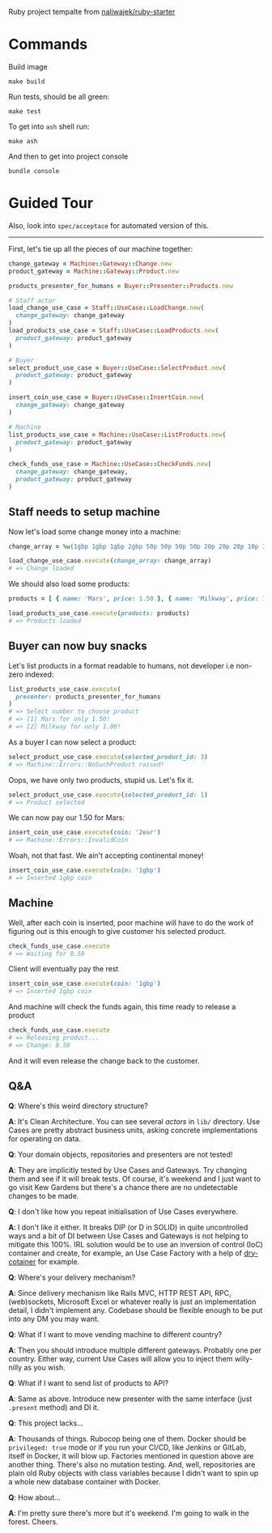 Ruby project tempalte from [naliwajek/ruby-starter](https://github.com/naliwajek/ruby-starter)

# Commands

Build image

```
make build
```

Run tests, should be all green:

```
make test
```

To get into `ash` shell run:

```
make ash
```

And then to get into project console

```
bundle console
```

# Guided Tour

Also, look into `spec/acceptace` for automated version of this.

---

First, let's tie up all the pieces of our machine together:

```ruby
change_gateway = Machine::Gateway::Change.new
product_gateway = Machine::Gateway::Product.new

products_presenter_for_humans = Buyer::Presenter::Products.new

# Staff actor
load_change_use_case = Staff::UseCase::LoadChange.new(
  change_gateway: change_gateway
)
load_products_use_case = Staff::UseCase::LoadProducts.new(
  product_gateway: product_gateway
)

# Buyer
select_product_use_case = Buyer::UseCase::SelectProduct.new(
  product_gateway: product_gateway
)

insert_coin_use_case = Buyer::UseCase::InsertCoin.new(
  change_gateway: change_gateway
)

# Machine
list_products_use_case = Machine::UseCase::ListProducts.new(
  product_gateway: product_gateway
)

check_funds_use_case = Machine::UseCase::CheckFunds.new(
  change_gateway: change_gateway,
  product_gateway: product_gateway
)
```

## Staff needs to setup machine

Now let's load some change money into a machine:

```ruby
change_array = %w(1gbp 1gbp 1gbp 2gbp 50p 50p 50p 50p 20p 20p 20p 10p 10p 5p 1p 1p 1p 1p 1p)

load_change_use_case.execute(change_array: change_array)
# => Change loaded
```

We should also load some products:

```ruby
products = [ { name: 'Mars', price: 1.50 }, { name: 'Milkway', price: 1.0 }]

load_products_use_case.execute(products: products)
# => Products loaded
```

## Buyer can now buy snacks

Let's list products in a format readable to humans, not developer i.e non-zero indexed:

```ruby
list_products_use_case.execute(
  presenter: products_presenter_for_humans
)
# => Select number to choose product
# => [1] Mars for only 1.50!
# => [2] Milkway for only 1.00!
```

As a buyer I can now select a product:

```ruby
select_product_use_case.execute(selected_product_id: 3)
# => Machine::Errors::NoSuchProduct raised!
```

Oops, we have only two products, stupid us. Let's fix it.

```ruby
select_product_use_case.execute(selected_product_id: 1)
# => Product selected
```

We can now pay our 1.50 for Mars:

```ruby
insert_coin_use_case.execute(coin: '2eur')
# => Machine::Errors::InvalidCoin
```

Woah, not that fast. We ain't accepting continental money!

```ruby
insert_coin_use_case.execute(coin: '1gbp')
# => Inserted 1gbp coin
```

## Machine

Well, after each coin is inserted, poor machine will have to do the work of figuring out is this enough to give customer his selected product. 

```ruby
check_funds_use_case.execute
# => Waiting for 0.50
```

Client will eventually pay the rest

```ruby
insert_coin_use_case.execute(coin: '1gbp')
# => Inserted 1gbp coin
```

And machine will check the funds again, this time ready to release a product

```ruby
check_funds_use_case.execute
# => Releasing product...
# => Change: 0.50
```

And it will even release the change back to the customer.

## Q&A

**Q**: Where's this weird directory structure?

**A**: It's Clean Architecture. You can see several _actors_ in `lib/` directory. Use Cases are pretty abstract business units, asking concrete implementations for operating on data.


**Q**: Your domain objects, repositories and presenters are not tested!

**A**: They are implicitly tested by Use Cases and Gateways. Try changing them and see if it will break tests. Of course, it's weekend and I just want to go visit Kew Gardens but there's a chance there are no undetectable changes to be made.


**Q**: I don't like how you repeat initialisation of Use Cases everywhere.

**A**: I don't like it either. It breaks DIP (or D in SOLID) in quite uncontrolled ways and a bit of DI between Use Cases and Gateways is not helping to mitigate this 100%. IRL solution would be to use an inversion of control (IoC) container and create, for example, an Use Case Factory with a help of [dry-cotainer](https://github.com/dry-rb/dry-container) for example.


**Q**: Where's your delivery mechanism?

**A**: Since delivery mechanism like Rails MVC, HTTP REST API, RPC, (web)sockets, Microsoft Excel or whatever really is just an implementation detail, I didn't implement any. Codebase should be flexible enough to be put into any DM you may want.


**Q**: What if I want to move vending machine to different country?

**A**: Then you should introduce multiple different gateways. Probably one per country. Either way, current Use Cases will allow you to inject them willy-nilly as you wish.


**Q**: What if I want to send list of products to API?

**A**: Same as above. Introduce new presenter with the same interface (just `.present` method) and DI it.


**Q**: This project lacks...

**A**: Thousands of things. Rubocop being one of them. Docker should be `privileged: true` mode or if you run your CI/CD, like Jenkins or GitLab, itself in Docker, it will blow up. Factories mentioned in question above are another thing. There's also no mutation testing. And, well, repositories are plain old Ruby objects with class variables because I didn't want to spin up a whole new database container with Docker.


**Q**: How about...

**A**: I'm pretty sure there's more but it's weekend. I'm going to walk in the forest. Cheers.
